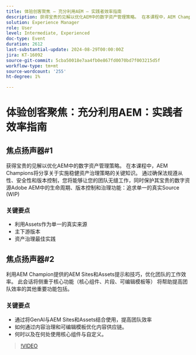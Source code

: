 ```yaml
---
title: 体验创客聚焦 — 充分利用AEM — 实践者效率指南
description: 获得宝贵的见解以优化AEM中的数字资产管理策略。 在本课程中，AEM Champions将分享关于实施稳健资产治理策略的关键知识。 通过确保法规遵从性、安全性和版本控制，您将能够让您的团队无缝工作，同时保护其宝贵的数字资源生命周期、版本控制和用于AdobeAEM中的治理的功能
solution: Experience Manager
role: User
level: Intermediate, Experienced
doc-type: Event
duration: 2612
last-substantial-update: 2024-08-29T00:00:00Z
jira: KT-16092
source-git-commit: 5cba50018e7aa4fb0e867fd0070bd7f003215d5f
workflow-type: tm+mt
source-wordcount: '255'
ht-degree: 1%

---
```



# 体验创客聚焦：充分利用AEM：实践者效率指南

## 焦点扬声器#1

获得宝贵的见解以优化AEM中的数字资产管理策略。 在本课程中，AEM Champions将分享关于实施稳健资产治理策略的关键知识。 通过确保法规遵从性、安全性和版本控制，您将能够让您的团队无缝工作，同时保护其宝贵的数字资源Adobe AEM中的生命周期、版本控制和治理功能：追求单一的真实Source (WIP)

### 关键要点

* 利用Assets作为单一的真实来源
* 主下游版本
* 资产治理最佳实践

## 焦点扬声器#2

利用AEM Champion提供的AEM Sites和Assets提示和技巧，优化团队的工作效率。 此会话将侧重于核心功能（核心组件、片段、可编辑模板等） 将帮助提高团队效率的其他重要功能包括。

### 关键要点

* 通过将GenAI与AEM Sites和Assets结合使用，提高团队效率
* 如何通过内容治理和可编辑模板优化内容供应链。
* 何时以及在何处使用核心组件与自定义。

>[!VIDEO](https://video.tv.adobe.com/v/3433165/?learn=on)
